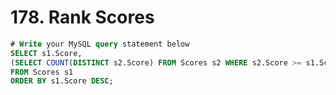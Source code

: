 # 178. Rank Scores

```sql
# Write your MySQL query statement below
SELECT s1.Score,
(SELECT COUNT(DISTINCT s2.Score) FROM Scores s2 WHERE s2.Score >= s1.Score) AS "Rank"
FROM Scores s1
ORDER BY s1.Score DESC;

```



